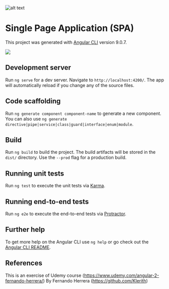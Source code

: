 ![alt text](https://upload.wikimedia.org/wikipedia/commons/thumb/c/cf/Angular_full_color_logo.svg/250px-Angular_full_color_logo.svg.png) 

# Single Page Application (SPA)

This project was generated with [Angular CLI](https://github.com/angular/angular-cli) version 9.0.7.

![](Spa-demo.gif)

## Development server

Run `ng serve` for a dev server. Navigate to `http://localhost:4200/`. The app will automatically reload if you change any of the source files.

## Code scaffolding

Run `ng generate component component-name` to generate a new component. You can also use `ng generate directive|pipe|service|class|guard|interface|enum|module`.

## Build

Run `ng build` to build the project. The build artifacts will be stored in the `dist/` directory. Use the `--prod` flag for a production build.

## Running unit tests

Run `ng test` to execute the unit tests via [Karma](https://karma-runner.github.io).

## Running end-to-end tests

Run `ng e2e` to execute the end-to-end tests via [Protractor](http://www.protractortest.org/).

## Further help

To get more help on the Angular CLI use `ng help` or go check out the [Angular CLI README](https://github.com/angular/angular-cli/blob/master/README.md).


## References

This is an exercise of Udemy course (https://www.udemy.com/angular-2-fernando-herrera/) By Fernando Herrera (https://github.com/Klerith)
